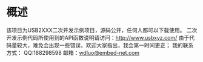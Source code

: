 概述
=====
该项目为USB2XXX二次开发示例项目，源码公开，任何人都可以下载使用。
二次开发示例代码所使用到的API函数说明请访问：http://www.usbxyz.com/
由于代码量较大，难免会出现一些错误，欢迎大家指出，我会第一时间更正；
我的联系方式：
QQ:188298598
邮箱：wdluo@embed-net.com

